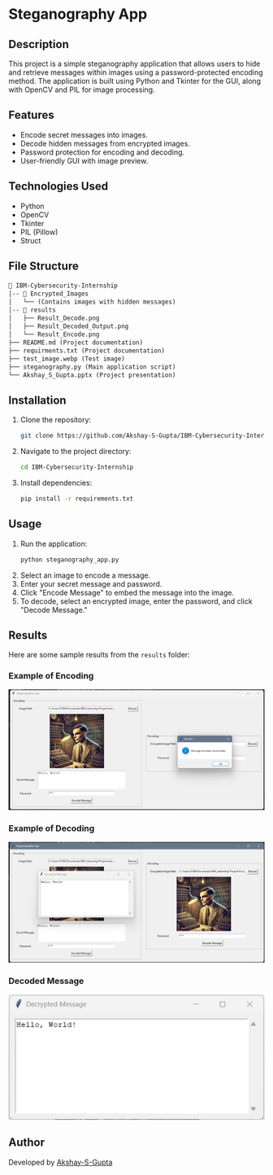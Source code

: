 # Steganography App

## Description
This project is a simple steganography application that allows users to hide and retrieve messages within images using a password-protected encoding method. The application is built using Python and Tkinter for the GUI, along with OpenCV and PIL for image processing.

## Features
- Encode secret messages into images.
- Decode hidden messages from encrypted images.
- Password protection for encoding and decoding.
- User-friendly GUI with image preview.

## Technologies Used
- Python
- OpenCV
- Tkinter
- PIL (Pillow)
- Struct

## File Structure
```
📂 IBM-Cybersecurity-Internship
│-- 📂 Encrypted_Images
│   └── (Contains images with hidden messages)
│-- 📂 results
│   ├── Result_Decode.png
│   ├── Result_Decoded_Output.png
│   └── Result_Encode.png
├── README.md (Project documentation)
├── requirments.txt (Project documentation)
├── test_image.webp (Test image)
├── steganography.py (Main application script)
└── Akshay_S_Gupta.pptx (Project presentation)
```

## Installation
1. Clone the repository:
   ```sh
   git clone https://github.com/Akshay-S-Gupta/IBM-Cybersecurity-Internship.git
   ```
2. Navigate to the project directory:
   ```sh
   cd IBM-Cybersecurity-Internship
   ```
3. Install dependencies:
   ```sh
   pip install -r requirements.txt
   ```

## Usage
1. Run the application:
   ```sh
   python steganography_app.py
   ```
2. Select an image to encode a message.
3. Enter your secret message and password.
4. Click "Encode Message" to embed the message into the image.
5. To decode, select an encrypted image, enter the password, and click "Decode Message."

## Results
Here are some sample results from the `results` folder:

### Example of Encoding
![Encoded Image](results/Result_Encode.png)

### Example of Decoding
![Decoded Image](results/Result_Decode.png)

### Decoded Message
![Decoded Message](results/Result_Decoded_Output.png)


## Author
Developed by [Akshay-S-Gupta](https://github.com/Akshay-S-Gupta)
